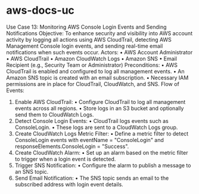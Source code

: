 # aws-docs-uc

Use Case 13: Monitoring AWS Console Login Events and Sending Notifications
Objective:
To enhance security and visibility into AWS account activity by logging all actions using AWS CloudTrail, detecting AWS Management Console login events, and sending real-time email notifications when such events occur.
Actors:
•	AWS Account Administrator
•	AWS CloudTrail
•	Amazon CloudWatch Logs
•	Amazon SNS
•	Email Recipient (e.g., Security Team or Administrator)
Preconditions:
•	AWS CloudTrail is enabled and configured to log all management events.
•	An Amazon SNS topic is created with an email subscription.
•	Necessary IAM permissions are in place for CloudTrail, CloudWatch, and SNS.
Flow of Events:
1.	Enable AWS CloudTrail:
•	Configure CloudTrail to log all management events across all regions.
•	Store logs in an S3 bucket and optionally send them to CloudWatch Logs.
2.	Detect Console Login Events:
•	CloudTrail logs events such as ConsoleLogin.
•	These logs are sent to a CloudWatch Logs group.
3.	Create CloudWatch Logs Metric Filter:
•	Define a metric filter to detect ConsoleLogin events with eventName = "ConsoleLogin" and responseElements.ConsoleLogin = "Success".
4.	Create CloudWatch Alarm:
•	Set up an alarm based on the metric filter to trigger when a login event is detected.
5.	Trigger SNS Notification:
•	Configure the alarm to publish a message to an SNS topic.
6.	Send Email Notification:
•	The SNS topic sends an email to the subscribed address with login event details.

